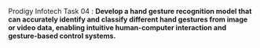 Prodigy Infotech Task 04 :
**Develop a hand gesture recognition model that can accurately identify and 
classify different hand gestures from image or video data, 
enabling intuitive human-computer interaction and gesture-based control systems.**
